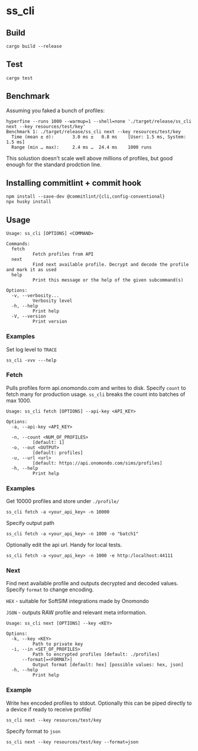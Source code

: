 # ss_cli

## Build
`cargo build --release`
## Test
`cargo test`
## Benchmark
Assuming you faked a bunch of profiles:

```
hyperfine --runs 1000 --warmup=1 --shell=none './target/release/ss_cli next --key resources/test/key'
Benchmark 1: ./target/release/ss_cli next --key resources/test/key
  Time (mean ± σ):       3.0 ms ±   0.8 ms    [User: 1.5 ms, System: 1.5 ms]
  Range (min … max):     2.4 ms …  24.4 ms    1000 runs
```

This solustion doesn't scale well above millions of profiles, but good enough for the standard prodction line. 


## Installing commitlint + commit hook
```
npm install --save-dev @commitlint/{cli,config-conventional}
npx husky install
```


## Usage
```
Usage: ss_cli [OPTIONS] <COMMAND>

Commands:
  fetch
          Fetch profiles from API
  next
          Find next available profile. Decrypt and decode the profile and mark it as used
  help
          Print this message or the help of the given subcommand(s)

Options:
  -v, --verbosity...
          Verbosity level
  -h, --help
          Print help
  -V, --version
          Print version
```
### Examples
Set log level to `TRACE`
```
ss_cli -vvv ---help
```

### Fetch
Pulls profiles form api.onomondo.com and writes to disk. Specify `count` to fetch many for production usage. `ss_cli` breaks the count into batches of max 1000. 

```
Usage: ss_cli fetch [OPTIONS] --api-key <API_KEY>

Options:
  -a, --api-key <API_KEY>
          
  -n, --count <NUM_OF_PROFILES>
          [default: 1]
  -o, --out <OUTPUT>
          [default: profiles]
  -u, --url <url>
          [default: https://api.onomondo.com/sims/profiles]
  -h, --help
          Print help
```


### Examples

Get 10000 profiles and store under `./profile/` 
      
```
ss_cli fetch -a <your_api_key> -n 10000
```

Specify output path
```
ss_cli fetch -a <your_api_key> -n 1000 -o "batch1"
```

Optionally edit the api url. Handy for local tests. 
```
ss_cli fetch -a <your_api_key> -n 1000 -e http:/localhost:44111
```


### Next 

Find next available profile and outputs decrypted and decoded values. Specify `format` to change encoding. 

`HEX` - suitable for SoftSIM integrations made by Onomondo

`JSON` - outputs RAW profile and relevant meta information. 

```
Usage: ss_cli next [OPTIONS] --key <KEY>

Options:
  -k, --key <KEY>
          Path to private key
  -i, --in <SET_OF_PROFILES>
          Path to encrypted profiles [default: ./profiles]
      --format[=<FORMAT>]
          Output format [default: hex] [possible values: hex, json]
  -h, --help
          Print help
```

### Example

Write hex encoded profiles to stdout. Optionally this can be piped directly to a device if ready to receive profile/
```
ss_cli next --key resources/test/key
```

Specify format to `json`
```
ss_cli next --key resources/test/key --format=json
```

